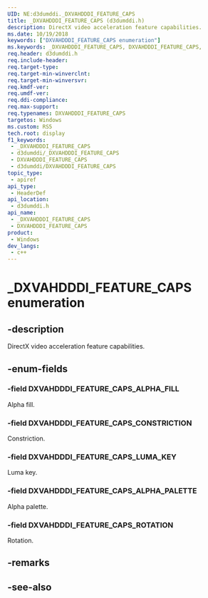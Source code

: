 ```yaml
---
UID: NE:d3dumddi._DXVAHDDDI_FEATURE_CAPS
title: _DXVAHDDDI_FEATURE_CAPS (d3dumddi.h)
description: DirectX video acceleration feature capabilities.
ms.date: 10/19/2018
keywords: ["DXVAHDDDI_FEATURE_CAPS enumeration"]
ms.keywords: _DXVAHDDDI_FEATURE_CAPS, DXVAHDDDI_FEATURE_CAPS,
req.header: d3dumddi.h
req.include-header: 
req.target-type: 
req.target-min-winverclnt: 
req.target-min-winversvr: 
req.kmdf-ver: 
req.umdf-ver: 
req.ddi-compliance: 
req.max-support: 
req.typenames: DXVAHDDDI_FEATURE_CAPS
targetos: Windows
ms.custom: RS5
tech.root: display
f1_keywords:
 - _DXVAHDDDI_FEATURE_CAPS
 - d3dumddi/_DXVAHDDDI_FEATURE_CAPS
 - DXVAHDDDI_FEATURE_CAPS
 - d3dumddi/DXVAHDDDI_FEATURE_CAPS
topic_type:
 - apiref
api_type:
 - HeaderDef
api_location:
 - d3dumddi.h
api_name:
 - _DXVAHDDDI_FEATURE_CAPS
 - DXVAHDDDI_FEATURE_CAPS
product:
 - Windows
dev_langs:
 - c++
---
```


# _DXVAHDDDI_FEATURE_CAPS enumeration


## -description

DirectX video acceleration feature capabilities.

## -enum-fields

### -field DXVAHDDDI_FEATURE_CAPS_ALPHA_FILL

Alpha fill.

### -field DXVAHDDDI_FEATURE_CAPS_CONSTRICTION

Constriction.

### -field DXVAHDDDI_FEATURE_CAPS_LUMA_KEY

Luma key.

### -field DXVAHDDDI_FEATURE_CAPS_ALPHA_PALETTE

Alpha palette.

### -field DXVAHDDDI_FEATURE_CAPS_ROTATION

Rotation.

## -remarks

## -see-also

